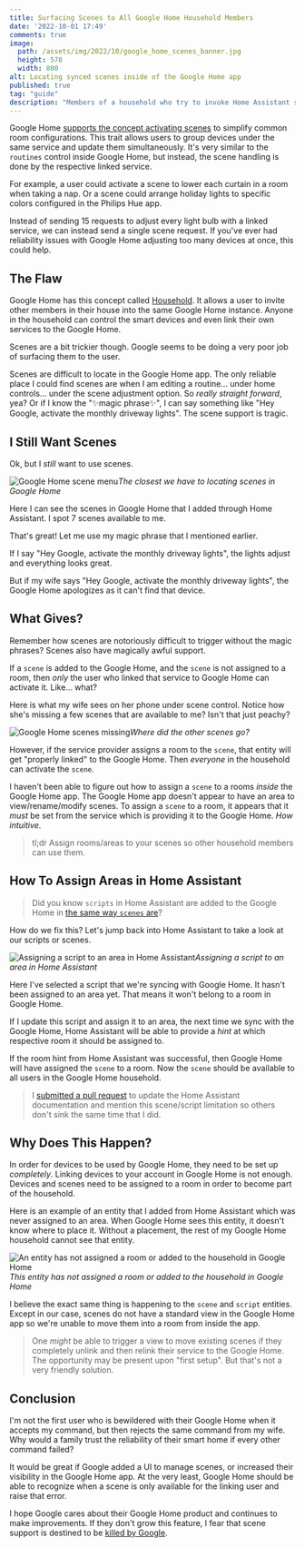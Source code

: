 ```yaml
---
title: Surfacing Scenes to All Google Home Household Members
date: '2022-10-01 17:49'
comments: true
image:
  path: /assets/img/2022/10/google_home_scenes_banner.jpg
  height: 578
  width: 800
alt: Locating synced scenes inside of the Google Home app
published: true
tag: "guide"
description: "Members of a household who try to invoke Home Assistant scenes in Google Home cannot always access them. Here's how to fix it."
---
```


Google Home [supports the concept activating scenes](https://support.google.com/googlenest/answer/9155535) to simplify common room configurations. This trait allows users to group devices under the same service and update them simultaneously. It's very similar to the `routines` control inside Google Home, but instead, the scene handling is done by the respective linked service. 

For example, a user could activate a scene to lower each curtain in a room when taking a nap. Or a scene could arrange holiday lights to specific colors configured in the Philips Hue app.

Instead of sending 15 requests to adjust every light bulb with a linked service, we can instead send a single scene request. If you've ever had reliability issues with Google Home adjusting too many devices at once, this could help.


## The Flaw

Google Home has this concept called [Household](https://support.google.com/googlenest/answer/9155535). It allows a user to invite other members in their house into the same Google Home instance. Anyone in the household can control the smart devices and even link their own services to the Google Home.

Scenes are a bit trickier though. Google seems to be doing a very poor job of surfacing them to the user.

Scenes are difficult to locate in the Google Home app. The only reliable place I could find scenes are when I am editing a routine... under home controls... under the scene adjustment option. So _really straight forward_, yea? Or if I know the "✨magic phrase✨", I can say something like "Hey Google, activate the monthly driveway lights". The scene support is tragic. 

## I Still Want Scenes

Ok, but I _still_ want to use scenes.

![Google Home scene menu](/assets/img/2022/10/google_home_scenes_banner.jpg)*The closest we have to locating scenes in Google Home*

Here I can see the scenes in Google Home that I added through Home Assistant. I spot 7 scenes available to me.

That's great! Let me use my magic phrase that I mentioned earlier.

If I say "Hey Google, activate the monthly driveway lights", the lights adjust and everything looks great.

But if my wife says "Hey Google, activate the monthly driveway lights", the Google Home apologizes as it can't find that device.

## What Gives?

Remember how scenes are notoriously difficult to trigger without the magic phrases? Scenes also have magically awful support.

If a `scene` is added to the Google Home, and the `scene` is not assigned to a room, then _only_ the user who linked that service to Google Home can activate it. Like... what?

Here is what my wife sees on her phone under scene control. Notice how she's missing a few scenes that are available to me? Isn't that just peachy?

![Google Home scenes missing](/assets/img/2022/10/scenes_3_missing.jpg)*Where did the other scenes go?*

However, if the service provider assigns a room to the `scene`, that entity will get "properly linked" to the Google Home. Then _everyone_ in the household can activate the `scene`.

I haven't been able to figure out how to assign a `scene` to a rooms _inside_ the Google Home app. The Google Home app doesn't appear to have an area to view/rename/modify scenes. To assign a `scene` to a room, it appears that it _must_ be set from the service which is providing it to the Google Home. _How intuitive_.

> tl;dr Assign rooms/areas to your scenes so other household members can use them.

## How To Assign Areas in Home Assistant

> Did you know `scripts` in Home Assistant are added to the Google Home in [the same way `scenes` are](https://github.com/home-assistant/core/blob/dd7a06b9dca8a04152f6c4ef4828c8e214260393/homeassistant/components/google_assistant/trait.py#L522-L530)?

How do we fix this? Let's jump back into Home Assistant to take a look at our scripts or scenes.

![Assigning a script to an area in Home Assistant](/assets/img/2022/10/home_assistant_scene_settings.jpg)*Assigning a script to an area in Home Assistant*

Here I've selected a script that we're syncing with Google Home. It hasn't been assigned to an area yet. That means it won't belong to a room in Google Home. 

If I update this script and assign it to an area, the next time we sync with the Google Home, Home Assistant will be able to provide a _hint_ at which respective room it should be assigned to. 

If the room hint from Home Assistant was successful, then Google Home will have assigned the `scene` to a room. Now the `scene` should be available to all users in the Google Home household.

> I [submitted a pull request](https://github.com/home-assistant/home-assistant.io/pull/24310) to update the Home Assistant documentation and mention this scene/script limitation so others don't sink the same time that I did.

## Why Does This Happen?

In order for devices to be used by Google Home, they need to be set up _completely_. Linking devices to your account in Google Home is not enough. Devices and scenes need to be assigned to a room in order to become part of the household.

Here is an example of an entity that I added from Home Assistant which was never assigned to an area. When Google Home sees this entity, it doesn't know where to place it. Without a placement, the rest of my Google Home household cannot see that entity.

![An entity has not assigned a room or added to the household in Google Home](/assets/img/2022/10/google_home_not_linked.jpg)*This entity has not assigned a room or added to the household in Google Home*

I believe the exact same thing is happening to the `scene` and `script` entities. Except in our case, scenes do not have a standard view in the Google Home app so we're unable to move them into a room from inside the app. 

> One _might_ be able to trigger a view to move existing scenes if they completely unlink and then relink their service to the Google Home. The opportunity may be present upon "first setup". But that's not a very friendly solution.

## Conclusion

I'm not the first user who is bewildered with their Google Home when it accepts my command, but then rejects the same command from my wife. Why would a family trust the reliability of their smart home if every other command failed?

It would be great if Google added a UI to manage scenes, or increased their visibility in the Google Home app. At the very least, Google Home should be able to recognize when a scene is only available for the linking user and raise that error. 

I hope Google cares about their Google Home product and continues to make improvements. If they don't grow this feature, I fear that scene support is destined to be [killed by Google](https://killedbygoogle.com/).
